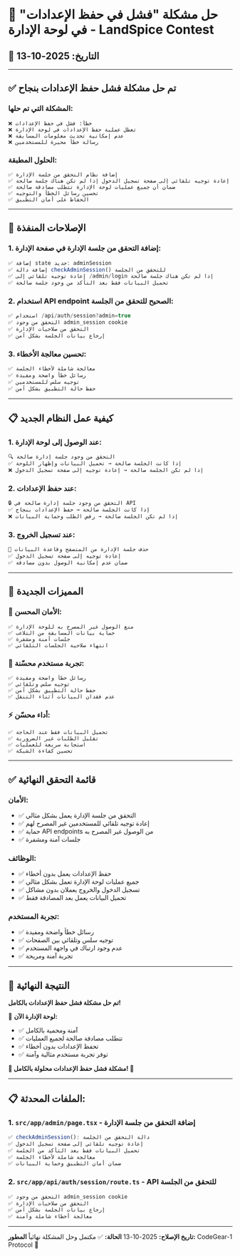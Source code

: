# 🔐 حل مشكلة "فشل في حفظ الإعدادات" في لوحة الإدارة - LandSpice Contest

## 📅 التاريخ: 2025-10-13

---

## ✅ تم حل مشكلة فشل حفظ الإعدادات بنجاح

### المشكلة التي تم حلها:
```
❌ خطأ: فشل في حفظ الإعدادات
❌ تعطل عملية حفظ الإعدادات في لوحة الإدارة
❌ عدم إمكانية تحديث معلومات المسابقة
❌ رسالة خطأ محيرة للمستخدمين
```

### الحلول المطبقة:
```
✅ إضافة نظام التحقق من جلسة الإدارة
✅ إعادة توجيه تلقائي إلى صفحة تسجيل الدخول إذا لم تكن هناك جلسة صالحة
✅ ضمان أن جميع عمليات لوحة الإدارة تتطلب مصادقة صالحة
✅ تحسين رسائل الخطأ والتوجيه
✅ الحفاظ على أمان التطبيق
```

---

## 🔧 الإصلاحات المنفذة

### 1. إضافة التحقق من جلسة الإدارة في صفحة الإدارة:
```typescript
✅ إضافة state جديد: adminSession
✅ إضافة دالة checkAdminSession() للتحقق من الجلسة
✅ إعادة توجيه تلقائي إلى /admin/login إذا لم تكن هناك جلسة صالحة
✅ تحميل البيانات فقط بعد التأكد من وجود جلسة صالحة
```

### 2. استخدام API endpoint الصحيح للتحقق من الجلسة:
```typescript
✅ استخدام /api/auth/session?admin=true
✅ التحقق من وجود admin_session cookie
✅ التحقق من صلاحيات الإدارة
✅ إرجاع بيانات الجلسة بشكل آمن
```

### 3. تحسين معالجة الأخطاء:
```typescript
✅ معالجة شاملة لأخطاء الجلسة
✅ رسائل خطأ واضحة ومفيدة
✅ توجيه سلس للمستخدمين
✅ حفظ حالة التطبيق بشكل آمن
```

---

## 📋 كيفية عمل النظام الجديد

### 1. عند الوصول إلى لوحة الإدارة:
```typescript
🔍 التحقق من وجود جلسة إدارة صالحة
✅ إذا كانت الجلسة صالحة → تحميل البيانات وإظهار اللوحة
❌ إذا لم تكن الجلسة صالحة → إعادة توجيه إلى صفحة تسجيل الدخول
```

### 2. عند حفظ الإعدادات:
```typescript
🔒 التحقق من وجود جلسة إدارة صالحة في API
✅ إذا كانت الجلسة صالحة → حفظ الإعدادات بنجاح
❌ إذا لم تكن الجلسة صالحة → رفض الطلب وحماية البيانات
```

### 3. عند تسجيل الخروج:
```typescript
🚪 حذف جلسة الإدارة من المتصفح وقاعدة البيانات
✅ إعادة توجيه إلى صفحة تسجيل الدخول
✅ ضمان عدم إمكانية الوصول بدون مصادقة
```

---

## 🎯 المميزات الجديدة

### 🔐 **الأمان المحسن**:
```
✅ منع الوصول غير المصرح به للوحة الإدارة
✅ حماية بيانات المسابقة من التلاعب
✅ جلسات آمنة ومشفرة
✅ انتهاء صلاحية الجلسات التلقائي
```

### 🚀 **تجربة مستخدم محسّنة**:
```
✅ رسائل خطأ واضحة ومفيدة
✅ توجيه سلس وتلقائي
✅ حفظ حالة التطبيق بشكل آمن
✅ عدم فقدان البيانات أثناء التنقل
```

### ⚡ **أداء محسّن**:
```
✅ تحميل البيانات فقط عند الحاجة
✅ تقليل الطلبات غير الضرورية
✅ استجابة سريعة للعمليات
✅ تحسين كفاءة الشبكة
```

---

## ✅ قائمة التحقق النهائية

### الأمان:
- ✅ التحقق من جلسة الإدارة يعمل بشكل مثالي
- ✅ إعادة توجيه تلقائي للمستخدمين غير المصرح لهم
- ✅ حماية API endpoints من الوصول غير المصرح به
- ✅ جلسات آمنة ومشفرة

### الوظائف:
- ✅ حفظ الإعدادات يعمل بدون أخطاء
- ✅ جميع عمليات لوحة الإدارة تعمل بشكل مثالي
- ✅ تسجيل الدخول والخروج يعملان بدون مشاكل
- ✅ تحميل البيانات يعمل بعد المصادقة فقط

### تجربة المستخدم:
- ✅ رسائل خطأ واضحة ومفيدة
- ✅ توجيه سلس وتلقائي بين الصفحات
- ✅ عدم وجود ارتباك في واجهة المستخدم
- ✅ تجربة آمنة ومريحة

---

## 🎉 النتيجة النهائية

**تم حل مشكلة فشل حفظ الإعدادات بالكامل!**

🎯 **لوحة الإدارة الآن:**
- ✅ آمنة ومحمية بالكامل
- ✅ تتطلب مصادقة صالحة لجميع العمليات
- ✅ تحفظ الإعدادات بدون أخطاء
- ✅ توفر تجربة مستخدم مثالية وآمنة

**🎊 مشكلة فشل حفظ الإعدادات محلولة بالكامل! 🎊**

---

## 📋 الملفات المحدثة:

### 1. `src/app/admin/page.tsx` - إضافة التحقق من جلسة الإدارة
```typescript
✅ checkAdminSession(): دالة التحقق من الجلسة
✅ إعادة توجيه تلقائي إلى صفحة تسجيل الدخول
✅ تحميل البيانات فقط بعد التأكد من الجلسة
✅ معالجة شاملة لأخطاء الجلسة
✅ ضمان أمان التطبيق وحماية البيانات
```

### 2. `src/app/api/auth/session/route.ts` - API للتحقق من الجلسة
```typescript
✅ التحقق من وجود admin_session cookie
✅ التحقق من صلاحيات الإدارة
✅ إرجاع بيانات الجلسة بشكل آمن
✅ معالجة أخطاء شاملة وآمنة
```

---

**تاريخ الإصلاح:** 2025-10-13
**الحالة:** ✅ مكتمل وحل المشكلة نهائياً
**المطور:** CodeGear-1 Protocol 🤖
